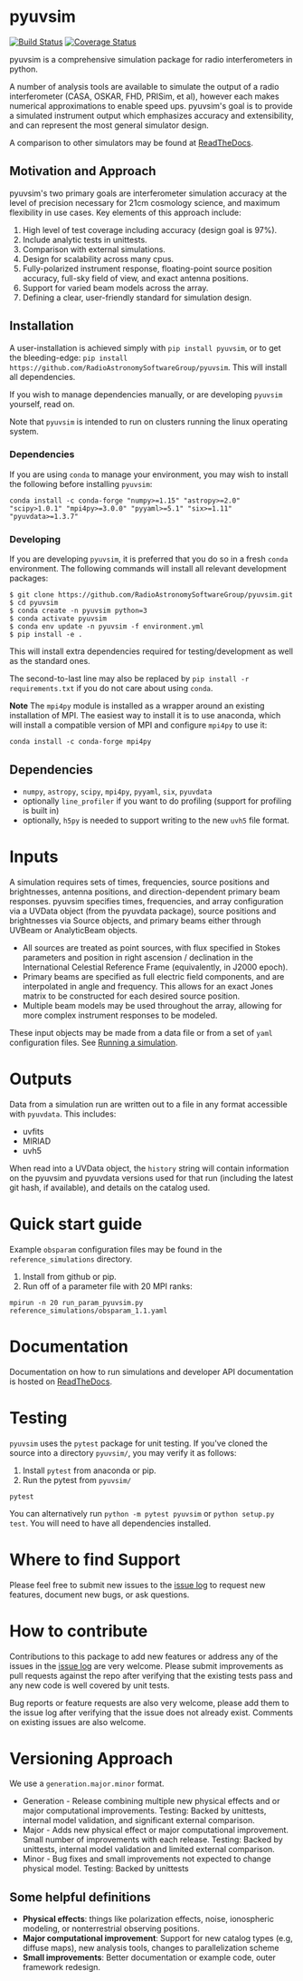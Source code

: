# pyuvsim

[![Build Status](https://travis-ci.org/RadioAstronomySoftwareGroup/pyuvsim.svg?branch=master)](https://travis-ci.org/RadioAstronomySoftwareGroup/pyuvsim)
[![Coverage Status](https://coveralls.io/repos/github/RadioAstronomySoftwareGroup/pyuvsim/badge.svg?branch=master)](https://coveralls.io/github/RadioAstronomySoftwareGroup/pyuvsim?branch=master)

pyuvsim is a comprehensive simulation package for radio interferometers in python.

A number of analysis tools are available to simulate the output of a radio
interferometer (CASA, OSKAR, FHD, PRISim, et al), however each makes numerical
approximations to enable speed ups. pyuvsim's goal is to provide a simulated
instrument output which emphasizes accuracy and extensibility, and can represent the most
general simulator design.

A comparison to other simulators may be found at [ReadTheDocs](https://pyuvsim.readthedocs.io/en/latest/comparison.html).

## Motivation and Approach
pyuvsim's two primary goals are interferometer simulation accuracy at the level of precision necessary for 21cm cosmology science, and maximum flexibility in use cases. Key elements of this approach include:

1. High level of test coverage including accuracy (design goal is 97%).
2. Include analytic tests in unittests.
3. Comparison with external simulations.
4. Design for scalability across many cpus.
5. Fully-polarized instrument response, floating-point source position accuracy, full-sky field of view, and exact antenna positions.
6. Support for varied beam models across the array.
7. Defining a clear, user-friendly standard for simulation design.

## Installation
A user-installation is achieved simply with `pip install pyuvsim`, or to get the 
bleeding-edge: `pip install https://github.com/RadioAstronomySoftwareGroup/pyuvsim`. 
This will install all dependencies. 

If you wish to manage dependencies manually, or are developing `pyuvsim` yourself, read
on.

Note that `pyuvsim` is intended to run on clusters running the linux operating system.


### Dependencies
If you are using `conda` to manage your environment, you may wish to install the 
following before installing `pyuvsim`:

    conda install -c conda-forge "numpy>=1.15" "astropy>=2.0" "scipy>1.0.1" "mpi4py>=3.0.0" "pyyaml>=5.1" "six>=1.11" "pyuvdata>=1.3.7"

### Developing
If you are developing `pyuvsim`, it is preferred that you do so in a fresh `conda`
environment. The following commands will install all relevant development packages:

    $ git clone https://github.com/RadioAstronomySoftwareGroup/pyuvsim.git
    $ cd pyuvsim
    $ conda create -n pyuvsim python=3
    $ conda activate pyuvsim
    $ conda env update -n pyuvsim -f environment.yml
    $ pip install -e . 

This will install extra dependencies required for testing/development as well as the 
standard ones.

The second-to-last line may also be replaced by `pip install -r requirements.txt` if you
do not care about using `conda`.



**Note**
The `mpi4py` module is installed as a wrapper around an existing installation of MPI. 
The easiest way to install it is to use anaconda, which will install a compatible 
version of MPI and configure `mpi4py` to use it:
```
conda install -c conda-forge mpi4py
```


## Dependencies
* `numpy`, `astropy`, `scipy`, `mpi4py`, `pyyaml`, `six`, `pyuvdata`
* optionally `line_profiler` if you want to do profiling (support for profiling is built in)
* optionally, `h5py` is needed to support writing to the new `uvh5` file format.

# Inputs

A simulation requires sets of times, frequencies, source positions and brightnesses, antenna positions, and direction-dependent primary beam responses. pyuvsim specifies times, frequencies, and array configuration via a UVData object (from the pyuvdata package), source positions and brightnesses via Source objects, and primary beams either through UVBeam or AnalyticBeam objects.

* All sources are treated as point sources, with flux specified in Stokes parameters and position in right ascension / declination in the International Celestial Reference Frame (equivalently, in J2000 epoch).
* Primary beams are specified as full electric field components, and are interpolated in angle and frequency. This allows for an exact Jones matrix to be constructed for each desired source position.
* Multiple beam models may be used throughout the array, allowing for more complex instrument responses to be modeled.

These input objects may be made from a data file or from a set of `yaml` configuration files. See [Running a simulation](https://pyuvsim.readthedocs.io/en/latest/usage.html).

# Outputs

Data from a simulation run are written out to a file in any format accessible with `pyuvdata`. This includes:

* uvfits
* MIRIAD
* uvh5

When read into a UVData object, the `history` string will contain information on the pyuvsim and pyuvdata versions used for that run (including the latest git hash, if available), and details on the catalog used.

# Quick start guide
Example `obsparam` configuration files may be found in the `reference_simulations` directory.

1. Install from github or pip.
2. Run off of a parameter file with 20 MPI ranks:
```
mpirun -n 20 run_param_pyuvsim.py reference_simulations/obsparam_1.1.yaml
```

# Documentation
Documentation on how to run simulations and developer API documentation is hosted on [ReadTheDocs](https://pyuvsim.readthedocs.io).

# Testing

`pyuvsim` uses the `pytest` package for unit testing. If you've cloned the source into a directory `pyuvsim/`, you may verify it as follows:

1. Install `pytest` from anaconda or pip.
2. Run the pytest from `pyuvsim/`
```
pytest
```
You can alternatively run ```python -m pytest pyuvsim``` or ```python setup.py test```.
You will need to have all dependencies installed.

# Where to find Support

Please feel free to submit new issues to the [issue log](https://github.com/RadioAstronomySoftwareGroup/pyuvsim/issues) to request new features, document new bugs, or ask questions.

# How to contribute
Contributions to this package to add new features or address any of the
issues in the [issue log](https://github.com/RadioAstronomySoftwareGroup/pyuvsim/issues) are very welcome.
Please submit improvements as pull requests against the repo after verifying that
the existing tests pass and any new code is well covered by unit tests.

Bug reports or feature requests are also very welcome, please add them to the
issue log after verifying that the issue does not already exist.
Comments on existing issues are also welcome.

# Versioning Approach
We use a `generation.major.minor` format.

* Generation - Release combining multiple new physical effects and or major computational improvements.
Testing: Backed by unittests, internal model validation, and significant external comparison.
* Major - Adds new physical effect or major computational improvement. Small number of improvements with each release.
Testing: Backed by unittests, internal model validation and limited external comparison.
* Minor - Bug fixes and small improvements not expected to change physical model.
Testing: Backed by unittests

## Some helpful definitions
* __Physical effects__: things like polarization effects, noise, ionospheric modeling, or nonterrestrial observing positions.
* __Major computational improvement__:  Support for new catalog types (e.g, diffuse maps), new analysis tools, changes to parallelization scheme
* __Small improvements__: Better documentation or example code, outer framework redesign.
